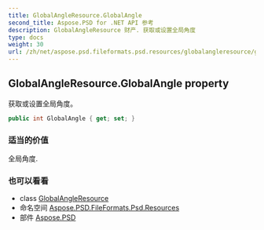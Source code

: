 ```yaml
---
title: GlobalAngleResource.GlobalAngle
second_title: Aspose.PSD for .NET API 参考
description: GlobalAngleResource 财产. 获取或设置全局角度
type: docs
weight: 30
url: /zh/net/aspose.psd.fileformats.psd.resources/globalangleresource/globalangle/
---
```

## GlobalAngleResource.GlobalAngle property

获取或设置全局角度。

```csharp
public int GlobalAngle { get; set; }
```

### 适当的价值

全局角度.

### 也可以看看

* class [GlobalAngleResource](../)
* 命名空间 [Aspose.PSD.FileFormats.Psd.Resources](../../globalangleresource/)
* 部件 [Aspose.PSD](../../../)


